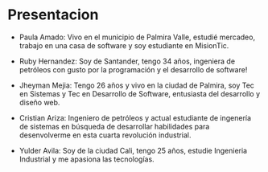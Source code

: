 # Presentacion

- Paula Amado: Vivo en el municipio de Palmira Valle, estudié mercadeo, trabajo en una casa de software y soy estudiante en MisionTic.

- Ruby Hernandez: Soy de Santander, tengo 34 años, ingeniera de petróleos con gusto por la programación y el desarrollo de software!

- Jheyman Mejia: Tengo 26 años y vivo en la ciudad de Palmira, soy Tec en Sistemas y Tec en Desarrollo de Software, entusiasta del desarrollo y diseño web.

- Cristian Ariza: Ingeniero de petróleos y actual estudiante de ingenería de sistemas en búsqueda de desarrollar habilidades para desenvolverme en esta cuarta revolución industrial.

- Yulder Avila: Soy de la ciudad Cali, tengo 25 años, estudie Ingenieria Industrial y me apasiona las tecnologías.

